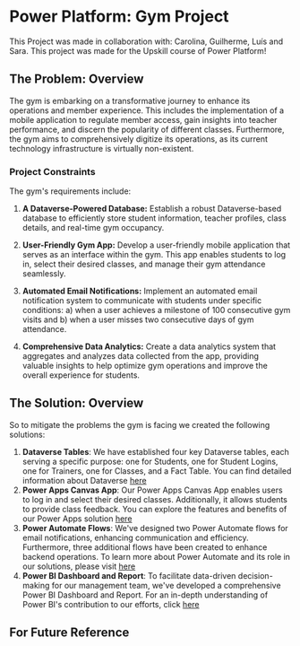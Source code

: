 # Power Platform: Gym Project

This Project was made in collaboration with: Carolina, Guilherme, Luís and Sara. This project was made for the Upskill course of Power Platform!

## The Problem: Overview

The gym is embarking on a transformative journey to enhance its operations and member experience. This includes the implementation of a mobile application to regulate member access, gain insights into teacher performance, and discern the popularity of different classes. Furthermore, the gym aims to comprehensively digitize its operations, as its current technology infrastructure is virtually non-existent.

### Project Constraints

The gym's requirements include:

1. **A Dataverse-Powered Database:** Establish a robust Dataverse-based database to efficiently store student information, teacher profiles, class details, and real-time gym occupancy.

2. **User-Friendly Gym App:** Develop a user-friendly mobile application that serves as an interface within the gym. This app enables students to log in, select their desired classes, and manage their gym attendance seamlessly.

3. **Automated Email Notifications:** Implement an automated email notification system to communicate with students under specific conditions: a) when a user achieves a milestone of 100 consecutive gym visits and b) when a user misses two consecutive days of gym attendance.

4. **Comprehensive Data Analytics:** Create a data analytics system that aggregates and analyzes data collected from the app, providing valuable insights to help optimize gym operations and improve the overall experience for students.

## The Solution: Overview

So to mitigate the problems the gym is facing we created the following solutions:

1) **Dataverse Tables**: We have established four key Dataverse tables, each serving a specific purpose: one for Students, one for Student Logins, one for Trainers, one for Classes, and a Fact Table. You can find detailed information about Dataverse [here](https://github.com/inesalves44/GymProject/blob/main/Dataverse/README_DATAVERSE.md)
2) **Power Apps Canvas App**: Our Power Apps Canvas App enables users to log in and select their desired classes. Additionally, it allows students to provide class feedback. You can explore the features and benefits of our Power Apps solution [here](https://github.com/inesalves44/GymProject/blob/main/PowerApps/README_POWER_APPS.md)
3) **Power Automate Flows**: We've designed two Power Automate flows for email notifications, enhancing communication and efficiency. Furthermore, three additional flows have been created to enhance backend operations. To learn more about Power Automate and its role in our solutions, please visit [here](https://github.com/inesalves44/GymProject/blob/main/PowerAutomate/README_POWER_AUTOMATE.md)
4) **Power BI Dashboard and Report**: To facilitate data-driven decision-making for our management team, we've developed a comprehensive Power BI Dashboard and Report. For an in-depth understanding of Power BI's contribution to our efforts, click [here](https://github.com/inesalves44/GymProject/blob/main/PowerBI/README_POWER_BI.md)

## For Future Reference
